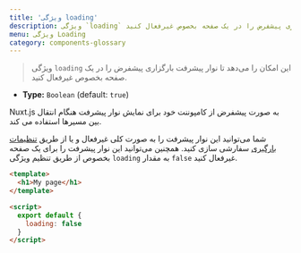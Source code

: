 ```yaml
---
title: 'ویژگی loading'
description: ویژگی `loading` این امکان را می‌دهد تا نوار پیشرفت بارگزاری پیشفرض را در یک صفحه بخصوص غیرفعال کنید.
menu: ویژگی Loading
category: components-glossary
---
```


> ویژگی `loading` این امکان را می‌دهد تا نوار پیشرفت بارگزاری پیشفرض را در یک صفحه بخصوص غیرفعال کنید.

- **Type:** `Boolean` (default: `true`)

Nuxt.js به صورت پیشفرض از کامپوننت خود برای نمایش نوار پیشرفت هنگام انتقال بین مسیرها استفاده می کند.

شما می‌توانید این نوار پیشرفت را به صورت کلی غیرفعال و یا از طریق [تنظیمات بارگیری](/guides/configuration-glossary/configuration-loading) سفارشی سازی کنید. همچنین می‌توانید این نوار پیشرفت را برای یک صفحه بخصوص از طریق تنظیم ویژگی `loading` به مقدار `false` غیرفعال کنید.

```html
<template>
  <h1>My page</h1>
</template>

<script>
  export default {
    loading: false
  }
</script>
```
